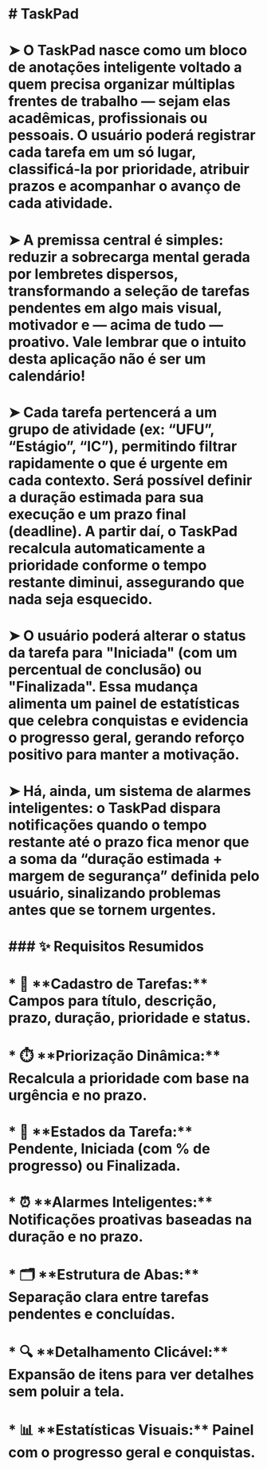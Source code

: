 # \# TaskPad

# 

# ➤ O TaskPad nasce como um bloco de anotações inteligente voltado a quem precisa organizar múltiplas frentes de trabalho — sejam elas acadêmicas, profissionais ou pessoais. O usuário poderá registrar cada tarefa em um só lugar, classificá-la por prioridade, atribuir prazos e acompanhar o avanço de cada atividade.

# 

# ➤ A premissa central é simples: reduzir a sobrecarga mental gerada por lembretes dispersos, transformando a seleção de tarefas pendentes em algo mais visual, motivador e — acima de tudo — proativo. Vale lembrar que o intuito desta aplicação não é ser um calendário!

# 

# ➤ Cada tarefa pertencerá a um grupo de atividade (ex: “UFU”, “Estágio”, “IC”), permitindo filtrar rapidamente o que é urgente em cada contexto. Será possível definir a duração estimada para sua execução e um prazo final (deadline). A partir daí, o TaskPad recalcula automaticamente a prioridade conforme o tempo restante diminui, assegurando que nada seja esquecido.

# 

# ➤ O usuário poderá alterar o status da tarefa para "Iniciada" (com um percentual de conclusão) ou "Finalizada". Essa mudança alimenta um painel de estatísticas que celebra conquistas e evidencia o progresso geral, gerando reforço positivo para manter a motivação.

# 

# ➤ Há, ainda, um sistema de alarmes inteligentes: o TaskPad dispara notificações quando o tempo restante até o prazo fica menor que a soma da “duração estimada + margem de segurança” definida pelo usuário, sinalizando problemas antes que se tornem urgentes.

# 

# \### ✨ Requisitos Resumidos

# 

# \* 📝 \*\*Cadastro de Tarefas:\*\* Campos para título, descrição, prazo, duração, prioridade e status.

# \* ⏱️ \*\*Priorização Dinâmica:\*\* Recalcula a prioridade com base na urgência e no prazo.

# \* 🔄 \*\*Estados da Tarefa:\*\* Pendente, Iniciada (com % de progresso) ou Finalizada.

# \* ⏰ \*\*Alarmes Inteligentes:\*\* Notificações proativas baseadas na duração e no prazo.

# \* 🗂️ \*\*Estrutura de Abas:\*\* Separação clara entre tarefas pendentes e concluídas.

# \* 🔍 \*\*Detalhamento Clicável:\*\* Expansão de itens para ver detalhes sem poluir a tela.

# \* 📊 \*\*Estatísticas Visuais:\*\* Painel com o progresso geral e conquistas.

